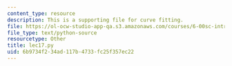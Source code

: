 ```yaml
---
content_type: resource
description: This is a supporting file for curve fitting.
file: https://ol-ocw-studio-app-qa.s3.amazonaws.com/courses/6-00sc-introduction-to-computer-science-and-programming-spring-2011/6b9734f234ad117b4733fc25f357ec22_lec17.py
file_type: text/python-source
resourcetype: Other
title: lec17.py
uid: 6b9734f2-34ad-117b-4733-fc25f357ec22
---
```

